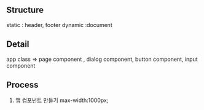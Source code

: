 ## Structure

static : header, footer
dynamic :document

## Detail

app class => page component , dialog component, button component, input component

## Process

1. 앱 컴포넌트 만들기 max-width:1000px;
